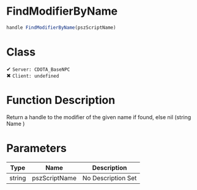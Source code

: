 # FindModifierByName
```js
handle FindModifierByName(pszScriptName)
```
# Class
✔ `Server: CDOTA_BaseNPC`  
✖ `Client: undefined`  

# Function Description
Return a handle to the modifier of the given name if found, else nil (string Name )
# Parameters
Type|Name|Description
--|--|--
string|pszScriptName|No Description Set

